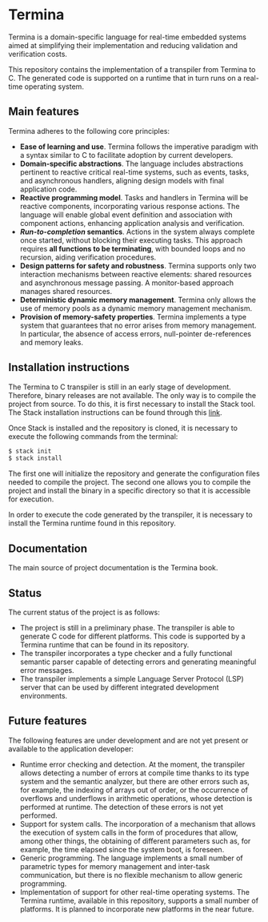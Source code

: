 # Termina

Termina is a domain-specific language for real-time embedded systems aimed at simplifying their implementation and reducing validation and verification costs.

This repository contains the implementation of a transpiler from Termina to C. The generated code is supported on a runtime that in turn runs on a real-time operating system. 

## Main features

Termina adheres to the following core principles:

- **Ease of learning and use**. Termina follows the imperative paradigm with a syntax similar to C to facilitate adoption by current developers.
- **Domain-specific abstractions**. The language includes abstractions pertinent to reactive critical real-time systems, such as events, tasks, and asynchronous handlers, aligning design models with final application code.
- **Reactive programming model**. Tasks and handlers in Termina will be reactive components, incorporating various response actions. The language will enable global event definition and association with component actions, enhancing application analysis and verification.
- **_Run-to-completion_ semantics**. Actions in the system always complete once started, without blocking their executing tasks. This approach requires **all functions to be terminating**, with bounded loops and no recursion, aiding verification procedures.
- **Design patterns for safety and robustness**. Termina supports only two interaction mechanisms between reactive elements: shared resources and asynchronous message passing. A monitor-based approach manages shared resources.
- **Deterministic dynamic memory management**. Termina only allows the use of memory pools as a dynamic memory management mechanism.
- **Provision of memory-safety properties**. Termina implements a type system that guarantees that no error arises from memory management. In particular, the absence of access errors, null-pointer de-references and memory leaks.

## Installation instructions

The Termina to C transpiler is still in an early stage of development. Therefore, binary releases are not available. The only way is to compile the project from source. To do this, it is first necessary to install the Stack tool. The Stack installation instructions can be found through this [link](https://docs.haskellstack.org/en/stable/install_and_upgrade/).

Once Stack is installed and the repository is cloned, it is necessary to execute the following commands from the terminal:

```bash
$ stack init
$ stack install
```

The first one will initialize the repository and generate the configuration files needed to compile the project. The second one allows you to compile the project and install the binary in a specific directory so that it is accessible for execution.

In order to execute the code generated by the transpiler, it is necessary to install the Termina runtime found in this repository.

## Documentation

The main source of project documentation is the Termina book.

## Status

The current status of the project is as follows:

- The project is still in a preliminary phase. The transpiler is able to generate C code for different platforms. This code is supported by a Termina runtime that can be found in its repository.
- The transpiler incorporates a type checker and a fully functional semantic parser capable of detecting errors and generating meaningful error messages.
- The transpiler implements a simple Language Server Protocol (LSP) server that can be used by different integrated development environments.

## Future features

The following features are under development and are not yet present or available to the application developer:

- Runtime error checking and detection. At the moment, the transpiler allows detecting a number of errors at compile time thanks to its type system and the semantic analyzer, but there are other errors such as, for example, the indexing of arrays out of order, or the occurrence of overflows and underflows in arithmetic operations, whose detection is performed at runtime. The detection of these errors is not yet performed.
- Support for system calls. The incorporation of a mechanism that allows the execution of system calls in the form of procedures that allow, among other things, the obtaining of different parameters such as, for example, the time elapsed since the system boot, is foreseen.
- Generic programming. The language implements a small number of parametric types for memory management and inter-task communication, but there is no flexible mechanism to allow generic programming.
- Implementation of support for other real-time operating systems. The Termina runtime, available in this repository, supports a small number of platforms. It is planned to incorporate new platforms in the near future.

